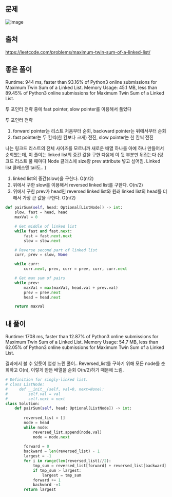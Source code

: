 ## 문제
![image](https://user-images.githubusercontent.com/73813367/157447124-a60a46fc-90c2-435f-8178-5cb13eff0128.png)


## 출처
https://leetcode.com/problems/maximum-twin-sum-of-a-linked-list/

## 좋은 풀이
Runtime: 944 ms, faster than 93.16% of Python3 online submissions for Maximum Twin Sum of a Linked List.
Memory Usage: 45.1 MB, less than 89.45% of Python3 online submissions for Maximum Twin Sum of a Linked List.

투 포인터 전략 중에 fast pointer, slow pointer를 이용해서 풀었다

투 포인터 전략
1. forward pointer는 리스트 처음부터 순회, backward pointer는 뒤에서부터 순회
2. fast pointer는 두 칸씩(한 칸보다 크게) 전진, slow pointer는 한 칸씩 전진

나는 링크드 리스트의 전체 사이즈를 모르니까 새로운 배열 하나를 아예 하나 만들어서 순회했는데, 이 풀이는 linked list의 중간 값을 구한 다음에 이 뒷 부분만 뒤집는다 
(링크드 리스트 풀 때마다 Node 클래스에 size랑 prev attribute 넣고 싶어짐. Linked list 클래스엔 tail도.. )

1. linked list의 중간(slow)을 구한다. O(n/2)
2. 위에서 구한 slow를 이용해서 reversed linked list를 구한다. O(n/2)
3. 위에서 구한 prev가 head인 reversed linked list와 원래 linked list의 head를 더해서 가장 큰 값을 구한다. O(n/2)

```python
def pairSum(self, head: Optional[ListNode]) -> int:
	slow, fast = head, head
	maxVal = 0

	# Get middle of linked list
	while fast and fast.next:
		fast = fast.next.next
		slow = slow.next

	# Reverse second part of linked list
	curr, prev = slow, None

	while curr:       
		curr.next, prev, curr = prev, curr, curr.next   

	# Get max sum of pairs
	while prev:
		maxVal = max(maxVal, head.val + prev.val)
		prev = prev.next
		head = head.next

	return maxVal
```


## 내 풀이

Runtime: 1708 ms, faster than 12.87% of Python3 online submissions for Maximum Twin Sum of a Linked List.
Memory Usage: 54.7 MB, less than 62.05% of Python3 online submissions for Maximum Twin Sum of a Linked List.

결과에서 볼 수 있듯이 엄청 느린 풀이..
Reversed_list를 구하기 위해 모든 node를 순회하고 O(n), 이렇게 만든 배열을 순회 O(n/2)하기 때문에 느림.

```python
# Definition for singly-linked list.
# class ListNode:
#     def __init__(self, val=0, next=None):
#         self.val = val
#         self.next = next
class Solution:
    def pairSum(self, head: Optional[ListNode]) -> int:
        
        reversed_list = []
        node = head
        while node:
            reversed_list.append(node.val)
            node = node.next
        
        forward = 0
        backward = len(reversed_list) - 1
        largest = -1
        for i in range(len(reversed_list)//2):
            tmp_sum = reversed_list[forward] + reversed_list[backward]
            if tmp_sum > largest:
                largest = tmp_sum
            forward += 1
            backward -=1
        return largest

```
